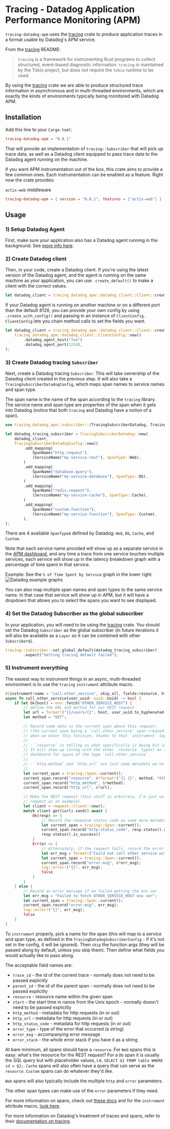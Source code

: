 # Tracing - Datadog Application Performance Monitoring (APM)
`tracing-datadog-apm` uses the [tracing](https://github.com/tokio-rs/tracing) crate
to produce application traces in a format usable by Datadog's APM service.

From the [tracing](https://github.com/tokio-rs/tracing) README:

> `tracing` is a framework for instrumenting Rust programs to collect
> structured, event-based diagnostic information. `tracing` is maintained by the
> Tokio project, but does _not_ require the `tokio` runtime to be used.

By using the [tracing](https://github.com/tokio-rs/tracing) crate
we are able to produce structured trace information in asynchronous and in
multi-threaded environments, which are exactly the kinds of environments
typically being monitored with Datadog APM.

## Installation
Add this line to your `Cargo.toml`:
```toml
tracing-datadog-apm = "0.0.1"
```

That will provide an implementation of `tracing::Subscriber` that will pick up 
trace data, as well as a Datadog client equipped to pass trace data to the 
Datadog agent running on the machine.

If you want APM instrumentation out of the box, this crate aims to provide a few
common ones.  Each instrumentation can be enabled as a feature.  Right now the crate
provides:

`actix-web` middleware
```toml
tracing-datadog-apm = { version = "0.0.1", features = ["actix-web"] }
```

## Usage
### 1) Setup Datadog Agent
First, make sure your application also has a Datadog agent running in the background.
See [more info here](https://docs.datadoghq.com/agent/).

### 2) Create Datadog client
Then, in your code, create a Datadog client. If you're using the latest version of the
Datadog agent, and the agent is running on the same machine as your application,
you can use `.create_default()` to make a client with the correct values.
```rust
let datadog_client = tracing_datadog_apm::datadog_client::Client::create_default();
```

If your Datadog agent is running on another machine or on a different port than the default
8126, you can provide your own config by using `.create_with_config()` and passing in an instance
of `ClientConfig`. `ClientConfig` lets you chain method calls to set the fields you want.
```rust
let datadog_client = tracing_datadog_apm::datadog_client::Client::create_with_config(
    tracing_datadog_apm::datadog_client::ClientConfig::new()
        .datadog_agent_host("foo")
        .datadog_agent_port(1234),
);
```

### 3) Create Datadog tracing `Subscriber`
Next, create a Datadog tracing `Subscriber`. This will take ownership of the Datadog
client created in the previous step. It will also take a `TracingSubscriberDatadogConfig`,
which maps span names to service names and span type. 

The span name is the name of the span according to the `tracing` library. 
The service name and span type are properties of the span when it gets into Datadog 
(notice that both `tracing` and Datadog have a notion of a span).
```rust
use tracing_datadog_apm::subscriber::{TracingSubscriberDatadog, TracingSubscriberDatadogConfig};

let datadog_tracing_subscriber = TracingSubscriberDatadog::new(
    datadog_client,
    TracingSubscriberDatadogConfig::new()
        .add_mapping(
            SpanName("http.request"),
            (ServiceName("my-service-rest"), SpanType::Web),
        )
        .add_mapping(
            SpanName("database.query"),
            (ServiceName("my-service-database"), SpanType::Db),
        )
        .add_mapping(
            SpanName("redis.request"),
            (ServiceName("my-service-cache"), SpanType::Cache),
        )
        .add_mapping(
            SpanName("custom.function"),
            (ServiceName("my-service-function"), SpanType::Custom),
        ),
);
```

There are 4 available `SpanType`s defined by Datadog: `Web`, `Db`, `Cache`, and
`Custom`.

Note that each service name provided will show up as a separate service in the
[APM dashboard](https://app.datadoghq.com/apm), and any time a trace from one
service touches multiple services, each service will show up in the latency breakdown
graph with a percentage of time spent in that service.

Example: See the `% of Time Spent by Service` graph in the lower right.
![Datadog example graphs](https://datadog-docs.imgix.net/images/tracing/visualization/service/out_of_the_box_service_graph.b7b972a596bbec97c174fcd132cb2539.png?fit=max&auto=format&w=1792&h=1009&dpr=2)

You can also map multiple span names and span types to the same service name. In that case that service will show
up in APM, but it will have a dropdown that allows you to select the spans you want to see displayed.

### 4) Set the Datadog Subscriber as the global subscriber
In your application, you will need to be using the [tracing](https://github.com/tokio-rs/tracing)
crate. You should set the Datadog `Subscriber` as the global subscriber (in future
iterations it will also be available as a `Layer` so it can be combined with other
`Subscriber`s).

```rust
tracing::subscriber::set_global_default(datadog_tracing_subscriber)
        .expect("Setting tracing default failed");
```

### 5) Instrument everything
The easiest way to instrument things in an async, multi-threaded environment is 
to use the `tracing` `instrument` attribute macro.

```rust
#[instrument(name = "call.other_service", skip_all, fields(resource, http_method, http_url, http_status_code, error_msg))]
async fn call_other_service(user_uuid: uuid::Uuid) -> bool {
    if let Ok(host) = env::fetch("OTHER_SERVICE_HOST") {
        // define the URL and method for our REST request
        let url = format!("{}/users/{}", host, user_uuid.to_hyphenated());
        let method = "GET";

        // Record some data in the current span about this request:
        // (the current span being a `call.other_service` span created 
        // when we enter this function, thanks to that `instrument` tag)
        //
        // - `resource` is telling us what specifically is being hit in this span.
        // It will show up (along with the other `resource` types) on the APM 
        // dashboard for spans of the type `call.other_service`
        //
        // - `http.method` and `http.url` are just some metadata we're collecting
        //
        let current_span = tracing::Span::current();
        current_span.record("resource", &*format!("{} {}", method, "Other Service"));
        current_span.record("http_method", &*method);
        current_span.record("http_url", &*url);

        // Make the REST request (this stuff is arbitrary, I'm just using
        // reqwest as an example)
        let client = reqwest::Client::new();
        match client.get(&url).send().await {
            Ok(resp) => {
                // Record the response status code as some more metadata
                let current_span = tracing::Span::current();
                current_span.record("http.status_code", resp.status().as_str());
                resp.status().is_success()
            }
            Err(e) => {
                // Alternately, if the request fails, record the error message
                let err_msg = format!("Could not call other service with error: {}", e);
                let current_span = tracing::Span::current();
                current_span.record("error.msg", &*err_msg);
                log::error!("{}", err_msg);
                false
            }
        }
    } else {
        // Record an error message if we failed getting the env var
        let err_msg = "Failed to fetch OTHER_SERVICE_HOST env var";
        let current_span = tracing::Span::current();
        current_span.record("error.msg", err_msg);
        log::error!("{}", err_msg);
        false
    }
}
```

To `instrument` properly, pick a name for the span (this will map to a service and
span type, as defined in the `TracingDatadogSubscriberConfig` - if it's not set in the
config, it will be ignored).  Then `skip` the function args (they will be passed
along by default, unless you skip them). Then define what fields you would actually like to pass along.

The acceptable field names are:
* `trace_id` - the id of the current trace - normally does not need to be passed explicitly
* `parent_id` - the id of the parent span - normally does not need to be passed explicitly
* `resource` - resource name within the given span
* `start` - the start time in nanos from the Unix epoch - normally doesn't need to be passed explicitly
* `http_method` - metadata for http requests (in or out)
* `http_url` - metadata for http requests (in or out)
* `http_status_code` - metadata for http requests (in or out)
* `error_type` - type of the error that occurred (a string)
* `error_msg` - accompanying error message
* `error_stack` - the whole error stack if you have it as a string

At bare minimum, all spans should have a `resource`. For `Web` spans this is easy:
what's the resource for the REST request?  For a `Db` span it is usually the
SQL query but with placeholder values, i.e. `SELECT $1 FROM table WHERE id = $2;`.
`Cache` spans will also often have a query that can serve as the `resource`.
`Custom` spans can do whatever they'd like.

`Web` spans will also typically include the multiple `http` and `error` parameters.

The other span types can make use of the `error` parameters if they need.

For more information on spans, check out 
[these docs](https://tracing-rs.netlify.app/tracing/index.html#spans) 
and for the `instrument` attribute macro, 
[look here](https://tracing-rs.netlify.app/tracing/attr.instrument.html).

For more information on Datadog's treatment of traces and spans,
refer to their [documentation on tracing](https://docs.datadoghq.com/tracing/guide).
